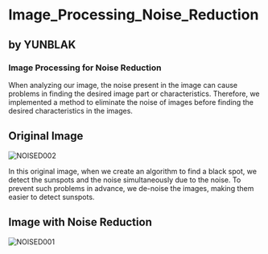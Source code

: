 # Image_Processing_Noise_Reduction
## by YUNBLAK 
### Image Processing for Noise Reduction

When analyzing our image, the noise present in the image can cause problems in finding the desired image part or characteristics. Therefore, we implemented a method to eliminate the noise of images before finding the desired characteristics in the images.

## Original Image
![NOISED002](https://user-images.githubusercontent.com/87653966/127761712-1f45f792-ea9e-403e-9fca-404a0deec995.png)

In this original image, when we create an algorithm to find a black spot, we detect the sunspots and the noise simultaneously due to the noise. To prevent such problems in advance, we de-noise the images, making them easier to detect sunspots.

## Image with Noise Reduction
![NOISED001](https://user-images.githubusercontent.com/87653966/127761713-ad1a3e7b-64da-43cf-b763-baed94c5547a.png)

